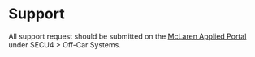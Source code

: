 # Support 

All support request should be submitted on the [McLaren Applied Portal](https://portal.mclarenapplied.com) 
under SECU4 > Off-Car Systems. 
